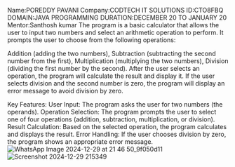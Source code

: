 Name:POREDDY PAVANI
Company:CODTECH IT SOLUTIONS
ID:CTO8FBQ
DOMAIN:JAVA PROGRAMMING
DURATION:DECEMBER 20 TO JANUARY 20
Mentor:Santhosh kumar
The program is a basic calculator that allows the user to input two numbers and select an arithmetic operation to perform. It prompts the user to choose from the following operations:

Addition (adding the two numbers),
Subtraction (subtracting the second number from the first),
Multiplication (multiplying the two numbers),
Division (dividing the first number by the second).
After the user selects an operation, the program will calculate the result and display it. If the user selects division and the second number is zero, the program will display an error message to avoid division by zero.

Key Features:
User Input: The program asks the user for two numbers (the operands).
Operation Selection: The program prompts the user to select one of four operations (addition, subtraction, multiplication, or division).
Result Calculation: Based on the selected operation, the program calculates and displays the result.
Error Handling: If the user chooses division by zero, the program shows an appropriate error message.
![WhatsApp Image 2024-12-29 at 21 46 50_9f050d11](https://github.com/user-attachments/assets/55fe6024-80a5-4e1d-8acb-de1f58a6b147)
![Screenshot 2024-12-29 215349](https://github.com/user-attachments/assets/d2e90bb6-7ed4-48f2-8eb1-180d420fdf9a)
